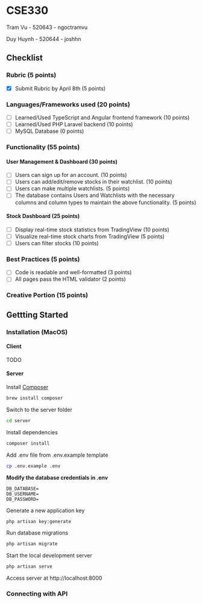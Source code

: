 # CSE330
Tram Vu - 520643 - ngoctramvu

Duy Huynh - 520644 - joshhn

## Checklist

### Rubric (5 points)
- [x] Submit Rubric by April 8th (5 points)

### Languages/Frameworks used (20 points)
- [ ] Learned/Used TypeScript and Angular frontend framework (10 points)
- [ ] Learned/Used PHP Laravel backend (10 points)
- [ ] MySQL Database (0 points)

### Functionality (55 points)
#### User Management & Dashboard (30 points)
- [ ] Users can sign up for an account. (10 points)
- [ ] Users can add/edit/remove stocks in their watchlist. (10 points)
- [ ] Users can make multiple watchlists. (5 points)
- [ ] The database contains Users and Watchlists with the necessary columns and column types to maintain the above functionality. (5 points)

#### Stock Dashboard (25 points)
- [ ] Display real-time stock statistics from TradingView (10 points)
- [ ] Visualize real-time stock charts from TradingView (5 points)
- [ ] Users can filter stocks (10 points)

### Best Practices (5 points)
- [ ] Code is readable and well-formatted (3 points)
- [ ] All pages pass the HTML validator (2 points)

### Creative Portion (15 points)



## Gettting Started

### Installation (MacOS)
#### Client
TODO


#### Server
Install [Composer](https://getcomposer.org/)
```sh
brew install composer
```

Switch to the server folder
```sh
cd server
```

Install dependencies
```sh
composer install
```

Add .env file from .env.example template
```sh
cp .env.example .env
```

**Modify the database credentials in .env**
```
DB_DATABASE=
DB_USERNAME=
DB_PASSWORD=
```

Generate a new application key
```sh
php artisan key:generate
```

Run database migrations
```sh
php artisan migrate
```

Start the local development server
```sh
php artisan serve
```

Access server at http://localhost:8000

### Connecting with API
